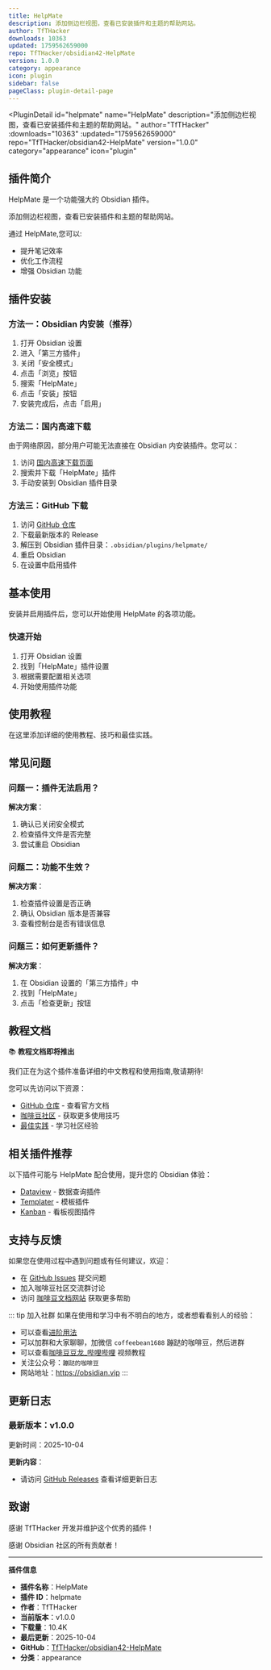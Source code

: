 ```yaml
---
title: HelpMate
description: 添加侧边栏视图，查看已安装插件和主题的帮助网站。
author: TfTHacker
downloads: 10363
updated: 1759562659000
repo: TfTHacker/obsidian42-HelpMate
version: 1.0.0
category: appearance
icon: plugin
sidebar: false
pageClass: plugin-detail-page
---
```


<PluginDetail
  id="helpmate"
  name="HelpMate"
  description="添加侧边栏视图，查看已安装插件和主题的帮助网站。"
  author="TfTHacker"
  :downloads="10363"
  :updated="1759562659000"
  repo="TfTHacker/obsidian42-HelpMate"
  version="1.0.0"
  category="appearance"
  icon="plugin"
>

<!-- AUTO_GENERATED_START -->
## 插件简介

HelpMate 是一个功能强大的 Obsidian 插件。

添加侧边栏视图，查看已安装插件和主题的帮助网站。

通过 HelpMate,您可以:

- 提升笔记效率
- 优化工作流程
- 增强 Obsidian 功能

<!-- AUTO_GENERATED_END -->

<!-- AUTO_GENERATED_START -->
## 插件安装

### 方法一：Obsidian 内安装（推荐）

1. 打开 Obsidian 设置
2. 进入「第三方插件」
3. 关闭「安全模式」
4. 点击「浏览」按钮
5. 搜索「HelpMate」
6. 点击「安装」按钮
7. 安装完成后，点击「启用」

### 方法二：国内高速下载

由于网络原因，部分用户可能无法直接在 Obsidian 内安装插件。您可以：

1. 访问 [国内高速下载页面](/zh/documentation/obsidian-plugins-download.html)
2. 搜索并下载「HelpMate」插件
3. 手动安装到 Obsidian 插件目录

### 方法三：GitHub 下载

1. 访问 [GitHub 仓库](https://github.com/TfTHacker/obsidian42-HelpMate)
2. 下载最新版本的 Release
3. 解压到 Obsidian 插件目录：`.obsidian/plugins/helpmate/`
4. 重启 Obsidian
5. 在设置中启用插件

## 基本使用

安装并启用插件后，您可以开始使用 HelpMate 的各项功能。

### 快速开始

1. 打开 Obsidian 设置
2. 找到「HelpMate」插件设置
3. 根据需要配置相关选项
4. 开始使用插件功能

<!-- AUTO_GENERATED_END -->

<!-- CUSTOM_CONTENT_START:tutorial -->
## 使用教程

在这里添加详细的使用教程、技巧和最佳实践。

<!-- CUSTOM_CONTENT_END:tutorial -->

<!-- SHARED_CONTENT_START -->
## 常见问题

### 问题一：插件无法启用？

**解决方案**：
1. 确认已关闭安全模式
2. 检查插件文件是否完整
3. 尝试重启 Obsidian

### 问题二：功能不生效？

**解决方案**：
1. 检查插件设置是否正确
2. 确认 Obsidian 版本是否兼容
3. 查看控制台是否有错误信息

### 问题三：如何更新插件？

**解决方案**：
1. 在 Obsidian 设置的「第三方插件」中
2. 找到「HelpMate」
3. 点击「检查更新」按钮

## 教程文档

📚 **教程文档即将推出**

我们正在为这个插件准备详细的中文教程和使用指南,敬请期待!

您可以先访问以下资源：
- [GitHub 仓库](https://github.com/TfTHacker/obsidian42-HelpMate) - 查看官方文档
- [咖啡豆社区](/zh/bases/) - 获取更多使用技巧
- [最佳实践](/zh/best-practices/) - 学习社区经验

## 相关插件推荐

以下插件可能与 HelpMate 配合使用，提升您的 Obsidian 体验：

- [Dataview](/zh/plugins/dataview.html) - 数据查询插件
- [Templater](/zh/plugins/templater-obsidian.html) - 模板插件
- [Kanban](/zh/plugins/obsidian-kanban.html) - 看板视图插件

## 支持与反馈

如果您在使用过程中遇到问题或有任何建议，欢迎：

- 在 [GitHub Issues](https://github.com/TfTHacker/obsidian42-HelpMate/issues) 提交问题
- 加入咖啡豆社区交流群讨论
- 访问 [咖啡豆文档网站](https://obsidian.vip) 获取更多帮助

::: tip 加入社群
如果在使用和学习中有不明白的地方，或者想看看别人的经验：
- 可以查看[进阶用法](/zh/advanced)
- 可以加群和大家聊聊，加微信 `coffeebean1688` 蹦跶的咖啡豆，然后进群
- 可以查看[咖啡豆豆龙_哔哩哔哩](https://space.bilibili.com/618777356) 视频教程
- 关注公众号：`蹦跶的咖啡豆`
- 网站地址：https://obsidian.vip
:::
<!-- SHARED_CONTENT_END -->

<!-- AUTO_GENERATED_START -->
## 更新日志

### 最新版本：v1.0.0

更新时间：2025-10-04

**更新内容**：
- 请访问 [GitHub Releases](https://github.com/TfTHacker/obsidian42-HelpMate/releases) 查看详细更新日志

## 致谢

感谢 TfTHacker 开发并维护这个优秀的插件！

感谢 Obsidian 社区的所有贡献者！

---

**插件信息**
- **插件名称**：HelpMate
- **插件 ID**：helpmate
- **作者**：TfTHacker
- **当前版本**：v1.0.0
- **下载量**：10.4K
- **最后更新**：2025-10-04
- **GitHub**：[TfTHacker/obsidian42-HelpMate](https://github.com/TfTHacker/obsidian42-HelpMate)
- **分类**：appearance
<!-- AUTO_GENERATED_END -->

</PluginDetail>


